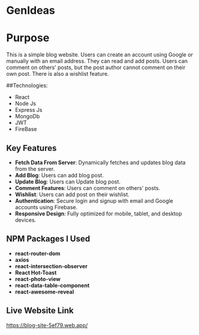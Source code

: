 # GenIdeas

# Purpose
This is a simple blog website. Users can create an account using Google or manually with an email address. They can read and add posts. Users can comment on others' posts, but the post author cannot comment on their own post. There is also a wishlist feature.


##Technologies:
- React
- Node Js
- Express Js
- MongoDb
- JWT
- FireBase






## Key Features

- **Fetch Data From Server**: Dynamically fetches and updates blog data from the server.
- **Add Blog**: Users can add blog post.
- **Update Blog**: Users can Update blog post.
- **Comment Features**: Users can comment on others' posts.
- **Wishlist**: Users can add post on their wishlist.
- **Authentication**: Secure login and signup with email and Google accounts using Firebase.
- **Responsive Design**: Fully optimized for mobile, tablet, and desktop devices.


## NPM Packages I Used
- **react-router-dom**
- **axios**
- **react-intersection-observer**
- **React Hot-Toast**
- **react-photo-view**
- **react-data-table-component**
- **react-awesome-reveal**

## Live Website Link
https://blog-site-5ef79.web.app/
